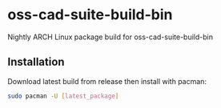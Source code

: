 # oss-cad-suite-build-bin

Nightly ARCH Linux package build for oss-cad-suite-build-bin

## Installation

Download latest build from release then install with pacman:

```bash
sudo pacman -U [latest_package]
```